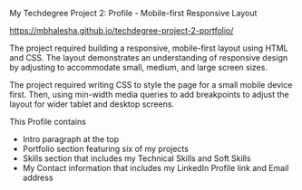 My Techdegree Project 2: Profile - Mobile-first Responsive Layout

https://mbhalesha.github.io/techdegree-project-2-portfolio/

The project required building a responsive, mobile-first layout using HTML and CSS. The layout demonstrates an understanding of responsive design by adjusting to accommodate small, medium, and large screen sizes.

The project required writing CSS to style the page for a small mobile device first. Then, using min-width media queries to add breakpoints to adjust the layout for wider tablet and desktop screens.

This Profile contains
- Intro paragraph at the top
- Portfolio section featuring six of my projects 
- Skills section that includes my Technical Skills and Soft Skills
- My Contact information that includes my LinkedIn Profile link and Email address
